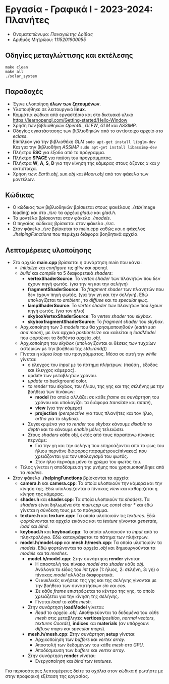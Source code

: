 # Εργασία - Γραφικά Ι - 2023-2024: Πλανήτες 
- Ονοματεπώνυμο: *Παναγιώτης Δρίβας*
- Αριθμός Μητρώου: *1115201900055*

## Οδηγίες μεταγλώττισης και εκτέλεσης
```
make clean
make all
./solar_system
```
## Παραδοχές
- Έγινε υλοποίηση **όλων των ζητουμένων**.
- Υλοποιήθηκε σε λειτουργικό **linux**.
- Κομμάτια κώδικα από εργαστήριο και στο δικτυακό υλικό https://learnopengl.com/Getting-started/Hello-Window
- Χρήση των βιβλιοθηκών *OpenGL*, *GLFW*, *GLM* και *ASSIMP*.
- Οδηγίες εγκατάστασης των βιβλιοθηκών από το αντίστοιχο αρχείο στο *eclass*.  
Επιπλέον για την βιβλιοθήκη *GLM* ```sudo apt-get install libglm-dev```	  
Kαι για την βιβλιοθήκη *ASSIMP* ```sudo apt-get install libassimp-dev```
- Πλήκτρο **ESC** για έξοδο από το πρόγραμμα.
- Πλήκτρο **SPACE** για παύση του προγράμματος.
- Πλήκτρα **W**,  **A**, **S**, **D** για την κίνηση της κάμερας στους άξονες *x* και *y* αντίστοιχα.
- Χρήση των: *Earth.obj*, *sun.obj* και *Moon.obj* από τον φάκελο των μοντέλων.
## Κώδικας
- Ο κώδικας των βιβλιοθηκών βρίσκεται στους φακέλους *./stb*(image loading) και στο *./src* τα αρχέια *glad.c* και *glad.h*.
- Τα μοντέλα βρίσκονται στον φάκελο *./models*.
- Ο πηγαίος κώδικας βρίσκεται στον φάκελο *./src*.
- Στον φάκελο *./src* βρίσκεται το main.cpp καθώς και ο φάκελος *./helpingFunctions* που περιέχει διάφορα βοηθητικά αρχεία.

## Λεπτομέρειες υλοποίησης
- Στο αρχείο **main.cpp** βρίσκεται η συνάρτηση main που κάνει:
    - *initialize* και *configure* τις glfw και opengl.
    - *build* και *compile* τα 5 διαφορετικά *shaders*:
        - **vertexShaderSource**: Το *vertex shader* των πλανητών που δεν έχουν πηγή φωτός. (για την γη και την σελήνη)
        - **fragmentShaderSource**: Το *fragment shader* των πλανητών που δεν έχουν πηγή φωτός. (για την γη και την σελήνη). Εδώ υπολογίζεται το *ambient* , το *diffuse* και το *specular* φως.
        - **lampShaderSource**: Το *vertex shader* των πλανητών που έχουν πηγή φωτός. (για τον ήλιο)
        - **skyboxVertexShaderSource**: Το *vertex shader* του *skybox*.
        - **skyboxfragmentShaderSource**: Το *fragment shader* του *skybox*.  
    - Αρχικοποίηση των 3 *models* που θα χρησιμοποιηθούν (*earth sun and moon*), με ένα αρχικό *postion*/*size* και καλείται η *loadModel* που φορτώνει τα δοθέντα αρχεία *.obj*. 
    - Αρχικοποίηση του *skybox* (υπολογίζονται οι θέσεις των τυχαίων αστεριών με την βοήθεια της *std::rand()*)
    - Γίνεται η κύρια *loop* του προγράμματος. Μέσα σε αυτή την *while* γίνεται:
        - ο έλεγχος του *input* με το πάτημα πλήκτρων. (παύση , έξοδος και έλεγχος κάμερας).
        - update των μεταβλητών χρόνου.
        - *update* το background color.
        - το *render* του skybox, του ήλιου, της γης και της σελήνης με την βοήθεια των πινάκων:
            - **model** (το οποίο αλλάζει σε κάθε *frame* σε συνάρτηση του χρόνου και υπολογίζει τα διάφορα *translate* και *rotate*),
            - **view** (για την κάμερα)
            - **projection** (*perspective* για τους πλανήτες και τον ήλιο, *ortho* για το *skybox*). 
        - Συγκεκριμένα για το *render* του *skybox* κάνουμε *disable* το *depth* και το κάνουμε *enable* μόλις τελειώσει.
        - Στους *shaders* κάθε obj, εκτός από τους παραπάνω πίνακες περνάμε:
            - Για την γη και την σελήνη που επηρεάζονται από το φως του ήλιου περνάνε διάφορες παραμέτρους(πίνακες) που χρειάζονται για τον υπολογισμό του φωτός. 
            - Στον ήλιο περνάμε μόνο το χρώμα του φωτός του.
    - Τέλος γίνεται η αποδέσμευση της μνήμης που χρησιμοποιήθηκε από τα *models*.
- Στον φάκελο **./helpingFunctions** βρίσκονται τα αρχεία:
    - **camera.h** και **camera.cpp**: Τα οποία υλοποιούν την κάμερα και την κίνηση της. Εδώ υπολογίζονται ο πίνακας *view* και καθορίζεται η κίνηση της κάμερας.
    - **shader.h** και **shader.cpp**: Τα οποία υλοποιούν τα *shaders*. Τα *shaders* είναι δηλωμένα στο *main.cpp* ως *const char \** και εδώ γίνεται η σύνδεση τους με το πρόγραμμα.
    - **texture.h** και **texture.cpp**: Τα οποία υλοποιούν τις *textures*. Εδώ φορτώνονται τα αρχεία εικόνας και τα *texture* γίνονται *generate*, *load* και *bind*.
    - **keyboad.h** και **keyboad.cpp**: Τα οποία υλοποιούν το *input* από το πληκτρολόγιο. Εδώ καταγράφεται το πάτημα των πλήκτρων.
    - **model.h/model.cpp** και **mesh.h/mesh.cpp**: Τα οποία υλοποιούν τα *models*. Εδώ φορτώνονται τα αρχεία *.obj* και δημιουργούνται τα *models* και τα *meshes*.
        - **model.h/model.cpp**: Στην συνάρτηση **render** γίνεται:
            - Η αποστολή του πίνακα *model* στο *shader* κάθε *obj*. Ανάλογα το είδος του *int type* (1: ήλιος, 2: σελήνη, 3: γη) o πίνακας *model* αλλάζει διαφορετικά. 
            - Οι κυκλικές κινήσεις της γης και της σελήνης γίνονται με την βοήθεια των συναρτήσεων *sin* και *cos*. 
            - Σε κάθε *frame* επιστρέφεται το κέντρο της γης, το οποίο χρειάζεται για την κίνηση της σελήνης. 
            - Γίνεται *load* το κάθε *mesh*. 
        - Στην συνάρτηση **loadModel** γίνεται:
            - *Read* το αρχείο *.obj*. Αποθηκεύονται τα δεδομένα του κάθε *mesh* στις μεταβλητές **vertices**(*position*, *normal vectors*, *textures Coords*), **indices** και **materials** (αν υπάρχουν: *diffuse maps* και *specular maps*).  
        - **mesh.h/mesh.cpp**: Στην συνάρτηση **setup** γίνεται:
            - Αρχικοποίηση των *buffers* και *vertex array*.
            - Αποστολή των δεδομένων του κάθε *mesh* στο *GPU*.
            - Αποδέσμευση των *buffers* και *vertex array*.
        - Στην συνάρτηση **render** γίνεται:
            - Ενεργοποίηση και *bind* των *textures*.

Για περισσότερες λεπτομέρειες δείτε τα σχόλια στον κώδικα ή ρωτήστε με στην προφορική εξέταση της εργασίας.


